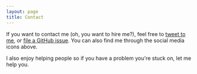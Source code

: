 ```yaml
---
layout: page
title: Contact
---
```


If you want to contact me (oh, you want to hire me?), feel free to [tweet to me](https://twitter.com/intent/tweet?text=%40{{site.author.twitter}}), or [file a GitHub issue](https://github.com/{{site.author.github}}/davidcbrownio/issues/new). You can also find me through the social media icons above.

I also enjoy helping people so if you have a problem you're stuck on, let me help you.
